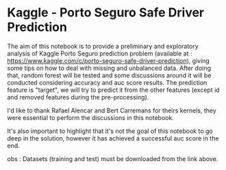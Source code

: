 # Kaggle - Porto Seguro Safe Driver Prediction

The aim of this notebook is to provide a preliminary and exploratory analysis of Kaggle Porto Seguro prediction problem (available at : https://www.kaggle.com/c/porto-seguro-safe-driver-prediction), giving some tips on how to deal with missing and unbalanced data. After doing that, random forest will be tested and some discussions around it will be conducted considering accuracy and auc score results. The prediction feature is "target", we will try to predict it from the other features (except id and removed features during the pre-processing).


I'd like to thank Rafael Alencar and Bert Carremans for theirs kernels, they were essential to perform the discussions in this notebook.

It's also important to highlight that it's not the goal of this notebook to go deep in the solution, however it has achieved a successful auc score in the end.

obs : Datasets (training and test) must be downloaded from the link above.
